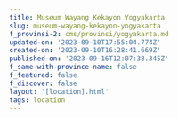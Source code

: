 ```yaml
---
title: Museum Wayang Kekayon Yogyakarta
slug: museum-wayang-kekayon-yogyakarta
f_provinsi-2: cms/provinsi/yogyakarta.md
updated-on: '2023-09-10T17:55:04.774Z'
created-on: '2023-09-10T16:28:41.669Z'
published-on: '2023-09-16T12:07:38.345Z'
f_same-with-province-name: false
f_featured: false
f_discover: false
layout: '[location].html'
tags: location
---
```



